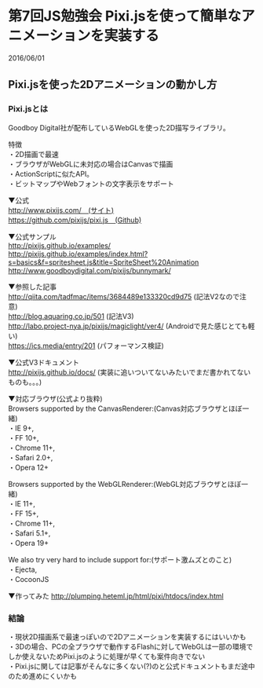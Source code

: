 # 第7回JS勉強会 Pixi.jsを使って簡単なアニメーションを実装する
2016/06/01

## Pixi.jsを使った2Dアニメーションの動かし方

### Pixi.jsとは
Goodboy Digital社が配布しているWebGLを使った2D描写ライブラリ。

特徴  
・2D描画で最速  
・ブラウザがWebGLに未対応の場合はCanvasで描画  
・ActionScriptに似たAPI。  
・ビットマップやWebフォントの文字表示をサポート  


▼公式  
http://www.pixijs.com/　(サイト)  
https://github.com/pixijs/pixi.js　(Github)  

▼公式サンプル  
http://pixijs.github.io/examples/  
http://pixijs.github.io/examples/index.html?s=basics&f=spritesheet.js&title=SpriteSheet%20Animation  
http://www.goodboydigital.com/pixijs/bunnymark/  

▼参照した記事  
http://qiita.com/tadfmac/items/3684489e133320cd9d75 (記法V2なので注意)  
http://blog.aquaring.co.jp/501 (記法V3)  
http://labo.project-nya.jp/pixijs/magiclight/ver4/ (Androidで見た感じとても軽い)  
https://ics.media/entry/201 (パフォーマンス検証)  

▼公式V3ドキュメント  
http://pixijs.github.io/docs/ (実装に追いついてないみたいでまだ書かれてないものも。。。)  


▼対応ブラウザ(公式より抜粋)  
Browsers supported by the CanvasRenderer:(Canvas対応ブラウザとほぼ一緒)  
・IE 9+,  
・FF 10+,  
・Chrome 11+,  
・Safari 2.0+,  
・Opera 12+  

Browsers supported by the WebGLRenderer:(WebGL対応ブラウザとほぼ一緒)  
・IE 11+,  
・FF 15+,  
・Chrome 11+,  
・Safari 5.1+,  
・Opera 19+  

We also try very hard to include support for:(サポート激ムズとのこと)  
・Ejecta,  
・CocoonJS  

▼作ってみた
http://plumping.heteml.jp/html/pixi/htdocs/index.html

### 結論  
・現状2D描画系で最速っぽいので2Dアニメーションを実装するにはいいかも  
・3Dの場合、PCの全プラウザで動作するFlashに対してWebGLは一部の環境でしか使えないためPixi.jsのように処理が早くても案件向きでない  
・Pixi.jsに関しては記事がそんなに多くない(?)のと公式ドキュメントもまだ途中のため進めにくいかも  
